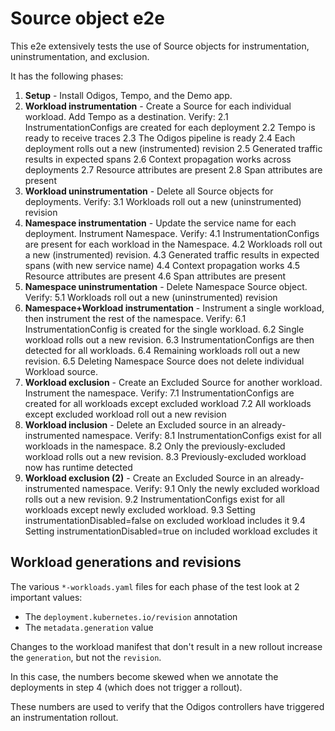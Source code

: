 # Source object e2e

This e2e extensively tests the use of Source objects for instrumentation, uninstrumentation, and exclusion.

It has the following phases:

1. **Setup** - Install Odigos, Tempo, and the Demo app.
2. **Workload instrumentation** - Create a Source for each individual workload. Add Tempo as a destination. Verify:
  2.1 InstrumentationConfigs are created for each deployment
  2.2 Tempo is ready to receive traces
  2.3 The Odigos pipeline is ready
  2.4 Each deployment rolls out a new (instrumented) revision
  2.5 Generated traffic results in expected spans
  2.6 Context propagation works across deployments
  2.7 Resource attributes are present
  2.8 Span attributes are present
3. **Workload uninstrumentation** - Delete all Source objects for deployments. Verify:
  3.1 Workloads roll out a new (uninstrumented) revision
4. **Namespace instrumentation** - Update the service name for each deployment. Instrument Namespace. Verify:
  4.1 InstrumentationConfigs are present for each workload in the Namespace.
  4.2 Workloads roll out a new (instrumented) revision.
  4.3 Generated traffic results in expected spans (with new service name)
  4.4 Context propagation works
  4.5 Resource attributes are present
  4.6 Span attributes are present
5. **Namespace uninstrumentation** - Delete Namespace Source object. Verify:
  5.1 Workloads roll out a new (uninstrumented) revision
6. **Namespace+Workload instrumentation** - Instrument a single workload, then instrument the rest of the namespace. Verify:
  6.1 InstrumentationConfig is created for the single workload.
  6.2 Single workload rolls out a new revision.
  6.3 InstrumentationConfigs are then detected for all workloads.
  6.4 Remaining workloads roll out a new revision.
  6.5 Deleting Namespace Source does not delete individual Workload source.
7. **Workload exclusion** - Create an Excluded Source for another workload. Instrument the namespace. Verify:
  7.1 InstrumentationConfigs are created for all workloads except excluded workload
  7.2 All workloads except excluded workload roll out a new revision
8. **Workload inclusion** - Delete an Excluded source in an already-instrumented namespace. Verify:
  8.1 InstrumentationConfigs exist for all workloads in the namespace.
  8.2 Only the previously-excluded workload rolls out a new revision.
  8.3 Previously-excluded workload now has runtime detected
9. **Workload exclusion (2)** - Create an Excluded Source in an already-instrumented namespace. Verify:
  9.1 Only the newly excluded workload rolls out a new revision.
  9.2 InstrumentationConfigs exist for all workloads except newly excluded workload.
  9.3 Setting instrumentationDisabled=false on excluded workload includes it
  9.4 Setting instrumentationDisabled=true on included workload excludes it

## Workload generations and revisions

The various `*-workloads.yaml` files for each phase of the test look at 2 important values:

* The `deployment.kubernetes.io/revision` annotation
* The `metadata.generation` value

Changes to the workload manifest that don't result in a new rollout increase the `generation`, but not the `revision`.

In this case, the numbers become skewed when we annotate the deployments in step 4 (which does not trigger a rollout).

These numbers are used to verify that the Odigos controllers have triggered an instrumentation rollout.
